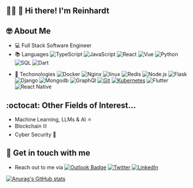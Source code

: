 <!--
**angirarc/angirarc** is a ✨ _special_ ✨ repository because its `README.md` (this file) appears on your GitHub profile.

Here are some ideas to get you started:

- 🔭 I’m currently working on ...
- 🌱 I’m currently learning ...
- 👯 I’m looking to collaborate on ...
- 🤔 I’m looking for help with ...
- 💬 Ask me about ...
- 📫 How to reach me: ...
- 😄 Pronouns: ...
- ⚡ Fun fact: ...
-->

## 👨‍💻 👋 Hi there! I'm Reinhardt

## 🤓 About Me
- 💻 Full Stack Software Engineer
- 📚 Languages ![TypeScript](https://img.shields.io/badge/-TypeScript-000?&logo=TypeScript)
![JavaScript](https://img.shields.io/badge/-JavaScript-000?&logo=JavaScript)
![React](https://img.shields.io/badge/-React-000?&logo=React)
![Vue](https://img.shields.io/badge/-Vue-000?&logo=Vue.js&logoColor=#4FC08D)
![Python](https://img.shields.io/badge/-Python-000?&logo=Python)
![SQL](https://img.shields.io/badge/-SQL-000?&logo=MySQL&logoColor=blue&color=white)
![Dart](https://img.shields.io/badge/Dart-000?style=for-the-badge&logo=dart&logoColor=0175C2)

<!-- ![Swift](https://img.shields.io/badge/-Swift-000?&logo=Swift) -->
- 💼 Techonologies ![Docker](https://img.shields.io/badge/-Docker-000?&logo=Docker) 
![Nginx](https://img.shields.io/badge/-Nginx-000?&logo=Nginx&logoColor=green) 
![linux](https://img.shields.io/badge/-linux-000?&logo=linux) 
![Redis](https://img.shields.io/badge/-Redis-000?&logo=Redis) 
![Node.js](https://img.shields.io/badge/-Node.js-000?&logo=node.js)
![Flask](https://img.shields.io/badge/-flask-000?&logo=flask)
![Django](https://img.shields.io/badge/-Django-000?&logo=django)
![Mongodb](https://img.shields.io/badge/-Mongo-000?&logo=mongodb&logoColor=#47A248)
![GraphQl](https://img.shields.io/badge/-GraphQL-000?&logo=GraphQL&logoColor=#ff69b4)
[![Git](https://img.shields.io/badge/-Git-%23F05032?style=flat-square&logo=git&logoColor=%23ffffff)](https://git-scm.com/)
[![Kubernetes](https://img.shields.io/badge/-Kubernetes-326CE5?style=flat-square&logo=Kubernetes&logoColor=ffffff)](https://kubernetes.io/) 
![Flutter](https://img.shields.io/badge/Flutter-000?logo=flutter&logoColor=0175C2)
![React Native](https://img.shields.io/badge/React_Native-000?logo=react&logoColor=0175C2)

## :octocat: Other Fields of Interest... 
- Machine Learning, LLMs & AI ⚛️
- Blockchain ⛓️
- Cyber Security 🥷


## 📱 Get in touch with me
- Reach out to me via [![Outlook Badge](https://img.shields.io/badge/Microsoft_Outlook-0078D4?style=for-the-badge&logo=microsoft-outlook&logoColor=white)](mailto:reinhardtcollins@live.com)  [![Twitter](https://img.shields.io/badge/twitter-1DA1F2.svg?style=for-the-badge&logo=twitter&logoColor=ffffff)](https://twitter.com/angira_rc)  [![LinkedIn](https://img.shields.io/badge/linkedin-1DA1F2.svg?style=for-the-badge&logo=linkedin&logoColor=ffffff)](https://www.linkedin.com/in/reinhardt-angira-9bb629178/)



[![Anurag's GitHub stats](https://github-readme-stats.vercel.app/api?username=angirarc&count_private=true&show_icons=true&theme=merko)](https://github.com/anuraghazra/github-readme-stats)
<!-- ![text](https://user-images.githubusercontent.com/32560913/204735723-e19bb0c4-ebca-470b-b339-4905d49d737e.gif) -->
